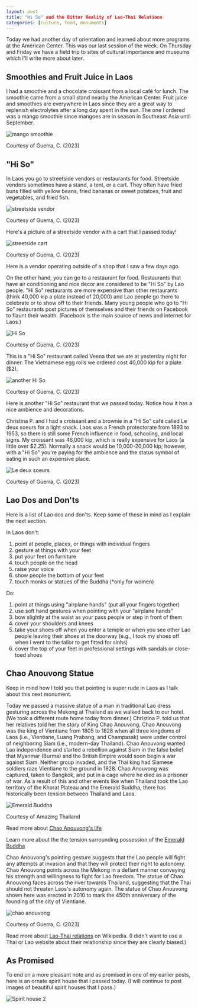 ```yaml
---
layout: post
title: "Hi So" and the Bitter Reality of Lao-Thai Relations
categories: [culture, food, monuments]
---
```


Today we had another day of orientation and learned about more programs at the American Center. This was our last session of the week. On Thursday and Friday we have a field trip to sites of cultural importance and museums which I'll write more about later. 

## Smoothies and Fruit Juice in Laos

I had a smoothie and a chocolate croissant from a local café for lunch. The smoothie came from a small stand nearby the American Center. Fruit juice and smoothies are everywhere in Laos since they are a great way to replenish electrolytes after a long day spent in the sun. The one I ordered was a mango smoothie since mangoes are in season in Southeast Asia until September. 

![mango smoothie](https://lh3.googleusercontent.com/pw/AIL4fc8CEeUWFnVuYNpVvJXcHV8A_U1PSMImiqCJzVGV-i0kEW6PszAbCeEnLBOzC-4q8RTeGBQ4fQisdMIpXigZiijltquFO0VJ8HGY4UJjhN3cubYGUwM3=w1000)

Courtesy of Guerra, C. (2023)

## "Hi So"

In Laos you go to streetside vendors or restaurants for food. Streetside vendors sometimes have a stand, a tent, or a cart. They often have fried buns filled with yellow beans, fried bananas or sweet potatoes, fruit and vegetables, and fried fish. 

![streetside vendor](https://lh3.googleusercontent.com/pw/AIL4fc-uk_pMtNW2R3xC6Hk15BDpuSeWGKEdlVkXKb8_L48c3XaSQ4f0biGEAhIQ6dnJ5dtSAnVmAc6C7RUV-DMVmp6DJOqhbfovSC-AfAXkwIr9SKRGrS7H=w1000)

Courtesy of Guerra, C. (2023)

Here's a picture of a streetside vendor with a cart that I passed today!

![streetside cart](https://lh3.googleusercontent.com/pw/AIL4fc_KdDPDgXixGbjFFYBg__aRrJW6BQiaKHUMWCbwIMszDYvZppANdx3h9KYLZPVmoSFCkoaOPj7uqLyLxCJjxSS2HUCiXljui1GREVFUtrHAURrERYLP=w1000)

Courtesy of Guerra, C. (2023)

Here is a vendor operating outside of a shop that I saw a few days ago. 

On the other hand, you can go to a restaurant for food. Restaurants that have air conditioning and nice decor are considered to be "Hi So" by Lao people. "Hi So" restaurants are more expensive than other restaurants (think 40,000 kip a plate instead of 20,000) and Lao people go there to celebrate or to show off to their friends. Many young people who go to "Hi So" restaurants post pictures of themselves and their friends on Facebook to flaunt their wealth. (Facebook is the main source of news and internet for Laos.)

![Hi So](https://lh3.googleusercontent.com/pw/AIL4fc-6p1Mn0w9EReSzf9quHDVD5mKsTMs51QFOZ_dHDl_yTMoowCsHFUqnelPNDVcBkYvSDr98EbZkOShED_v65dgEVhoyrD6cAt2j-eXTpSMh38fgscaJ=w1000)

Courtesy of Guerra, C. (2023)

This is a "Hi So" restaurant called Veena that we ate at yesterday night for dinner. The Vietnamese egg rolls we ordered cost 40,000 kip for a plate ($2).

![another Hi So](https://lh3.googleusercontent.com/pw/AIL4fc-d-_18a5Ce4zId8KVRI3ZS14YbTAmP250uKw-F32AGbFLtiGFFATJ8EK5ixWoRVl7ke5AQ9CNFT_-3h_0Pw0M1vhxoJ74I6lztR8ug-FqKOQekzF-0=w1000)

Courtesy of Guerra, C. (2023)

Here is another "Hi So" restaurant that we passed today. Notice how it has a nice ambience and decorations. 

Christina P. and I had a croissant and a brownie in a "Hi So" café called Le deux soeurs for a light snack. Laos was a French protectorate from 1893 to 1953, so there is still some French influence in food, schooling, and local signs. My croissant was 46,000 kip, which is really expensive for Laos (a little over $2.25). Normally a snack would be 10,000-20,000 kip; however, with a "Hi So" you're paying for the ambience and the status symbol of eating in such an expensive place.

![Le deux soeurs](https://lh3.googleusercontent.com/pw/AIL4fc87CCR7Z5u1espgAKLeTY9VcaLXZiU-bXjuPFXRUBUoCVmubHQdx_rzm6xzkxadS-MvxU0pxF52SIJ26Mco67-_44RMvyxIkvpzDDKn7Wg0UwAUGY2M=w1000)

Courtesy of Guerra, C. (2023)

## Lao Dos and Don'ts

Here is a list of Lao dos and don'ts. Keep some of these in mind as I explain the next section.

In Laos don't: 
1. point at people, places, or things with individual fingers
2. gesture at things with your feet
3. put your feet on furniture
4. touch people on the head 
5. raise your voice
6. show people the bottom of your feet
8. touch monks or statues of the Buddha (*only for women)

Do:
1. point at things using "airplane hands" (put all your fingers together)
2. use soft hand gestures when pointing with your "airplane hands"
3. bow slightly at the waist as your pass people or step in front of them
4. cover your shoulders and knees
5. take your shoes off when you enter a temple or when you see other Lao people leaving their shoes at the doorway (e.g., I took my shoes off when I went to the tailor to get fitted for sinhs)
6. cover the top of your feet in professional settings with sandals or close-toed shoes

## Chao Anouvong Statue

Keep in mind how I told you that pointing is super rude in Laos as I talk about this next monument. 

Today we passed a massive statue of a man in traditional Lao dress gesturing across the Mekong at Thailand as we walked back to our hotel. (We took a different route home today from dinner.) Christina P. told us that her relatives told her the story of King Chao Anouvong. Chao Anouvong was the king of Vientiane from 1805 to 1828 when all three kingdoms of Laos (i.e., Vientiane, Luang Prabang, and Champasak) were under control of neighboring Siam (i.e., modern-day Thailand). Chao Anouvong wanted Lao independence and started a rebellion against Siam in the false belief that Myanmar (Burma) and the British Empire would soon begin a war against Siam. Neither group invaded, and the Thai king had Siamese soldiers raze Vientiane to the ground in 1828. Chao Anouvong was captured, taken to Bangkok, and put in a cage where he died as a prisoner of war. As a result of this and other events like when Thailand took the Lao territory of the Khorat Plateau and the Emerald Buddha, there has historically been tension between Thailand and Laos. 

![Emerald Buddha](https://blog-thailandsa.co.za/wp-content/uploads/2017/08/Emerald-Buddha-1.jpg)

Courtesy of Amazing Thailand

Read more about [Chao Anouvong's life](https://www.britannica.com/biography/Chao-Anu)

Learn more about the the tension surrounding possession of the [Emerald Buddha](https://www.britannica.com/topic/Emerald-Buddha)

Chao Anouvong's pointing gesture suggests that the Lao people will fight any attempts at invasion and that they will protect their right to autonomy. Chao Anouvong points across the Mekong in a defiant manner conveying his strength and willingness to fight for Lao freedom. The statue of Chao Anouvong faces across the river towards Thailand, suggesting that the Thai should not threaten Laos's autonomy again. The statue of Chao Anouvong shown here was erected in 2010 to mark the 450th anniversary of the founding of the city of Vientiane. 

![chao anouvong](https://lh3.googleusercontent.com/pw/AIL4fc9PuLhYtveGHOb3TbFP5GJgh0g3FDJ3O8kDi48gMkpm_sv5PB48m4VqO_jxwRO8Duh1w2PKjgrfpieWqh0VZYJaoBJ6wrOLVCuMBwtVodcMDS9iizWg=w1000)

Courtesy of Guerra, C. (2023)

Read more about [Lao-Thai relations](https://en.wikipedia.org/wiki/Laos–Thailand_relations) on Wikipedia.
(I didn't want to use a Thai or Lao website about their relationship since they are clearly biased.)

## As Promised

To end on a more pleasant note and as promised in one of my earlier posts, here is an ornate spirit house that I passed today. (I will continue to post images of beautiful spirit houses that I pass.)

![Spirit house 2](https://lh3.googleusercontent.com/pw/AIL4fc9Jx3ceQO8J-FISTObCIgPQeZAm_ji5P-J08gj3cZ0Nqe3sibLeMH7Lk4ZX6OuX83SAa5QVrKqNRN_j3s4Xcwvo1f5S2GueDaplLRFsXUHt2w7d_sSe=w1000)

<!-- Hello and welcome. The only purpose of this post is to greet you when your site comes alive for the first time.  
This post will demonstrate some of the more common content & elements found in posts.  
Feel free to delete this post when you are ready to publish your first post.  

Lorem ipsum dolor sit amet, consectetur adipiscing elit. Fusce bibendum neque eget nunc mattis eu sollicitudin enim tincidunt. Vestibulum lacus tortor, ultricies id dignissim ac, bibendum in velit.

## Some great heading (h2)

Proin convallis mi ac felis pharetra aliquam. Curabitur dignissim accumsan rutrum. In arcu magna, aliquet vel pretium et, molestie et arcu.


Mauris lobortis nulla et felis ullamcorper bibendum. Phasellus et hendrerit mauris. Proin eget nibh a massa vestibulum pretium. Suspendisse eu nisl a ante aliquet bibendum quis a nunc. Praesent varius interdum vehicula. Aenean risus libero, placerat at vestibulum eget, ultricies eu enim. Praesent nulla tortor, malesuada adipiscing adipiscing sollicitudin, adipiscing eget est.

## Another great heading (h2)

Lorem ipsum dolor sit amet, consectetur adipiscing elit. Fusce bibendum neque eget nunc mattis eu sollicitudin enim tincidunt. Vestibulum lacus tortor, ultricies id dignissim ac, bibendum in velit.

### Some great subheading (h3)

Proin convallis mi ac felis pharetra aliquam. Curabitur dignissim accumsan rutrum. In arcu magna, aliquet vel pretium et, molestie et arcu. Mauris lobortis nulla et felis ullamcorper bibendum.

Phasellus et hendrerit mauris. Proin eget nibh a massa vestibulum pretium. Suspendisse eu nisl a ante aliquet bibendum quis a nunc.

### Some great subheading (h3)

Praesent varius interdum vehicula. Aenean risus libero, placerat at vestibulum eget, ultricies eu enim. Praesent nulla tortor, malesuada adipiscing adipiscing sollicitudin, adipiscing eget est.

> This quote will *change* your life. It will reveal the <i>secrets</i> of the universe, and all the wonders of humanity. Don't <em>misuse</em> it.

Lorem ipsum dolor sit amet, consectetur adipiscing elit. Fusce bibendum neque eget nunc mattis eu sollicitudin enim tincidunt.

### Some great subheading (h3)

Vestibulum lacus tortor, ultricies id dignissim ac, bibendum in velit. Proin convallis mi ac felis pharetra aliquam. Curabitur dignissim accumsan rutrum.

In arcu magna, aliquet vel pretium et, molestie et arcu. Mauris lobortis nulla et felis ullamcorper bibendum. Phasellus et hendrerit mauris.

#### You might want a sub-subheading (h4)

In arcu magna, aliquet vel pretium et, molestie et arcu. Mauris lobortis nulla et felis ullamcorper bibendum. Phasellus et hendrerit mauris.

In arcu magna, aliquet vel pretium et, molestie et arcu. Mauris lobortis nulla et felis ullamcorper bibendum. Phasellus et hendrerit mauris.

#### But it's probably overkill (h4)

In arcu magna, aliquet vel pretium et, molestie et arcu. Mauris lobortis nulla et felis ullamcorper bibendum. Phasellus et hendrerit mauris.

##### Could be a smaller sub-heading, `pacman` (h5)

In arcu magna, aliquet vel pretium et, molestie et arcu. Mauris lobortis nulla et felis ullamcorper bibendum. Phasellus et hendrerit mauris.

###### Small yet significant sub-heading  (h6)

In arcu magna, aliquet vel pretium et, molestie et arcu. Mauris lobortis nulla et felis ullamcorper bibendum. Phasellus et hendrerit mauris.

### Highlight the code please!!

{% highlight c %}
float Q_rsqrt( float number )
{
	long i;
	float x2, y;
	const float threehalfs = 1.5F;

	x2 = number * 0.5F;
	y  = number;
	i  = * ( long * ) &y;                       // evil floating point bit level hacking
	i  = 0x5f3759df - ( i >> 1 );               // what the fuck? 
	y  = * ( float * ) &i;
	y  = y * ( threehalfs - ( x2 * y * y ) );   // 1st iteration
//	y  = y * ( threehalfs - ( x2 * y * y ) );   // 2nd iteration, this can be removed

	return y;
}
{% endhighlight %}

### Oh hai, an unordered list!!

In arcu magna, aliquet vel pretium et, molestie et arcu. Mauris lobortis nulla et felis ullamcorper bibendum. Phasellus et hendrerit mauris.

- First item, yo
- Second item, dawg
- Third item, what what?!
- Fourth item, fo sheezy my neezy

### Oh hai, an ordered list!!

In arcu magna, aliquet vel pretium et, molestie et arcu. Mauris lobortis nulla et felis ullamcorper bibendum. Phasellus et hendrerit mauris.

1. First item, yo
2. Second item, dawg
3. Third item, what what?!
4. Fourth item, fo sheezy my neezy

## Headings are cool! (h2)

Proin eget nibh a massa vestibulum pretium. Suspendisse eu nisl a ante aliquet bibendum quis a nunc. Praesent varius interdum vehicula. Aenean risus libero, placerat at vestibulum eget, ultricies eu enim. Praesent nulla tortor, malesuada adipiscing adipiscing sollicitudin, adipiscing eget est.

Praesent nulla tortor, malesuada adipiscing adipiscing sollicitudin, adipiscing eget est.

Proin eget nibh a massa vestibulum pretium. Suspendisse eu nisl a ante aliquet bibendum quis a nunc.

### Tables

Title 1               | Title 2               | Title 3               | Title 4
--------------------- | --------------------- | --------------------- | ---------------------
lorem                 | lorem ipsum           | lorem ipsum dolor     | lorem ipsum dolor sit
lorem ipsum dolor sit | lorem ipsum dolor sit | lorem ipsum dolor sit | lorem ipsum dolor sit
lorem ipsum dolor sit | lorem ipsum dolor sit | lorem ipsum dolor sit | lorem ipsum dolor sit
lorem ipsum dolor sit | lorem ipsum dolor sit | lorem ipsum dolor sit | lorem ipsum dolor sit

Title 1 | Title 2 | Title 3 | Title 4
--- | --- | --- | ---
lorem | lorem ipsum | lorem ipsum dolor | lorem ipsum dolor sit
lorem ipsum dolor sit amet | lorem ipsum dolor sit amet consectetur | lorem ipsum dolor sit amet | lorem ipsum dolor sit
lorem ipsum dolor | lorem ipsum | lorem | lorem ipsum
lorem ipsum dolor | lorem ipsum dolor sit | lorem ipsum dolor sit amet | lorem ipsum dolor sit amet consectetur -->
